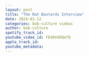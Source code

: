 ```yaml
---
layout: post
title: "The Rat Bastards Interview"
date: 2024-01-12
categories: bob-culture videos
author: bob-culture
spotify_track_id: 
youtube_video_id: FE49VdGQefQ
apple_track_id: 
youtube_metadata: 
---
```

